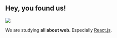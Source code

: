 ## Hey, you found us!
<img src="https://github.com/KGU-REACT/.github/blob/master/profile/sweb_banner.png"/>

We are studying **all about web**. Especially [React.js](https://react.dev/).
